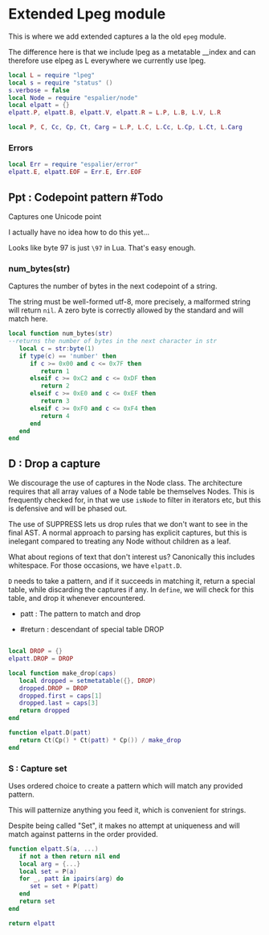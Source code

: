 # Extended Lpeg module


  This is where we add extended captures a la the old ``epeg``
module.


The difference here is that we include lpeg as a metatable __index
and can therefore use elpeg as L everywhere we currently use lpeg.

```lua
local L = require "lpeg"
local s = require "status" ()
s.verbose = false
local Node = require "espalier/node"
local elpatt = {}
elpatt.P, elpatt.B, elpatt.V, elpatt.R = L.P, L.B, L.V, L.R

local P, C, Cc, Cp, Ct, Carg = L.P, L.C, L.Cc, L.Cp, L.Ct, L.Carg
```
### Errors

```lua
local Err = require "espalier/error"
elpatt.E, elpatt.EOF = Err.E, Err.EOF
```
## Ppt : Codepoint pattern #Todo

Captures one Unicode point


I actually have no idea how to do this yet...


Looks like byte 97 is just ``\97`` in Lua. That's easy enough.


### num_bytes(str)

Captures the number of bytes in the next codepoint of a string.


The string must be well-formed utf-8, more precisely, a malformed
string will return ``nil``.  A zero byte is correctly allowed by the
standard and will match here.

```lua
local function num_bytes(str)
--returns the number of bytes in the next character in str
   local c = str:byte(1)
   if type(c) == 'number' then
      if c >= 0x00 and c <= 0x7F then
         return 1
      elseif c >= 0xC2 and c <= 0xDF then
         return 2
      elseif c >= 0xE0 and c <= 0xEF then
         return 3
      elseif c >= 0xF0 and c <= 0xF4 then
         return 4
      end
   end
end
```
## D : Drop a capture

  We discourage the use of captures in the Node class.  The architecture
requires that all array values of a Node table be themselves Nodes. This is
frequently checked for, in that we use ``isNode`` to filter in iterators etc,
but this is defensive and will be phased out.


The use of SUPPRESS lets us drop rules that we don't want to see in the
final AST.  A normal approach to parsing has explicit captures, but this is
inelegant compared to treating any Node without children as a leaf.


What about regions of text that don't interest us?  Canonically this
includes whitespace.  For those occasions, we have ``elpatt.D``.


``D`` needs to take a pattern, and if it succeeds in matching it, return a
special table, while discarding the captures if any. In ``define``, we will
check for this table, and drop it whenever encountered.



  - patt :  The pattern to match and drop


  - #return : descendant of special table DROP

```lua

local DROP = {}
elpatt.DROP = DROP

local function make_drop(caps)
   local dropped = setmetatable({}, DROP)
   dropped.DROP = DROP
   dropped.first = caps[1]
   dropped.last = caps[3]
   return dropped
end

function elpatt.D(patt)
   return Ct(Cp() * Ct(patt) * Cp()) / make_drop
end

```
### S : Capture set

  Uses ordered choice to create a pattern which will match any provided
pattern.


This will patternize anything you feed it, which is convenient for strings.


Despite being called "Set", it makes no attempt at uniqueness and will
match against patterns in the order provided.

```lua
function elpatt.S(a, ...)
   if not a then return nil end
   local arg = {...}
   local set = P(a)
   for _, patt in ipairs(arg) do
      set = set + P(patt)
   end
   return set
end
```
```lua
return elpatt
```
